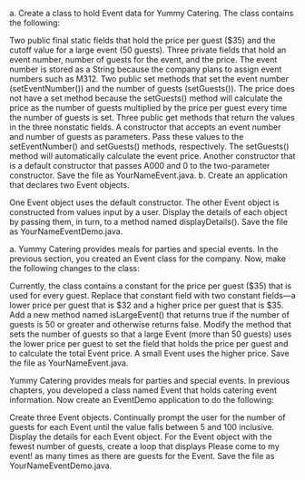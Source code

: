 a. Create a class to hold Event data for Yummy Catering. The class contains the following:

Two public final static fields that hold the price per guest ($35) and the cutoff value for a large event (50 guests).
Three private fields that hold an event number, number of guests for the event, and the price. The event number is stored as a String because the company plans to assign event numbers such as M312.
Two public set methods that set the event number (setEventNumber()) and the number of guests (setGuests()). The price does not have a set method because the setGuests() method will calculate the price as the number of guests multiplied by the price per guest every time the number of guests is set.
Three public get methods that return the values in the three nonstatic fields.
A constructor that accepts an event number and number of guests as parameters. Pass these values to the setEventNumber() and setGuests() methods, respectively. The setGuests() method will automatically calculate the event price.
Another constructor that is a default constructor that passes A000 and 0 to the two-parameter constructor. Save the file as YourNameEvent.java.
b. Create an application that declares two Event objects.

One Event object uses the default constructor.
The other Event object is constructed from values input by a user.
Display the details of each object by passing them, in turn, to a method named displayDetails(). Save the file as YourNameEventDemo.java.

 

a. Yummy Catering provides meals for parties and special events. In the previous section, you created an Event class for the company. Now, make the following changes to the class:

Currently, the class contains a constant for the price per guest ($35) that is used for every guest. Replace that constant field with two constant fields—a lower price per guest that is $32 and a higher price per guest that is $35.
Add a new method named isLargeEvent() that returns true if the number of guests is 50 or greater and otherwise returns false.
Modify the method that sets the number of guests so that a large Event (more than 50 guests) uses the lower price per guest to set the field that holds the price per guest and to calculate the total Event price. A small Event uses the higher price.
Save the file as YourNameEvent.java.

 

 

 

Yummy Catering provides meals for parties and special events. In previous chapters, you developed a class named Event that holds catering event information. Now create an EventDemo application to do the following:

Create three Event objects.
Continually prompt the user for the number of guests for each Event until the value falls between 5 and 100 inclusive.
Display the details for each Event object.
For the Event object with the fewest number of guests, create a loop that displays Please come to my event! as many times as there are guests for the Event.
Save the file as  YourNameEventDemo.java.
